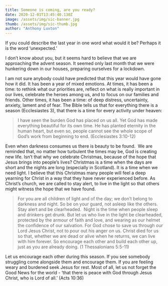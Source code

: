 ```yaml
---
title: Someone is coming, are you ready?
date: 2020-12-01T13:45:40.130Z
image: /assets/img/sic-banner.jpg
thumb: /assets/img/sic-thumb.jpg
author: "Anthony Luxton"
---
```

If you could describe the last year in one word what would it be? Perhaps it is the word ‘unexpected.’  

I don’t know about you, but it seems hard to believe that we are approaching the advent season. It seemed only last month that we were hunkering down in our houses, preparing ourselves for a lockdown. 

I am not sure anybody could have predicted that this year would have gone how it did. It has been a year of mixed emotions. At times, it has been a time: to rethink what our priorities are, reflect on what is really important in our lives, celebrate the heroes among us, and to focus on our families and friends. Other times, it has been a time: of deep distress, uncertainty, anxiety, lament and of fear. The Bible tells us that for everything there is a season (Ecclesiastes 3), that there is a time for every activity under heaven:

> I have seen the burden God has placed on us all. Yet God has made everything beautiful for its own time. He has planted eternity in the human heart, but even so, people cannot see the whole scope of God’s work from beginning to end. (Ecclesiastes 3:10-12)

Even when darkness consumes us there is beauty to be found.  We are reminded that, no matter how turbulent the times may be, God is creating new life. Isn’t that why we celebrate Christmas, because of the hope that Jesus brings into people’s lives? Christmas is a time when the days are short and the nights are long (especially in Scotland). It is a time when we need light. I believe that this Christmas many people will feel a deep yearning for Christ in a way that they have never experienced before. As Christ’s church, we are called to stay alert, to live in the light so that others might witness the hope that we have found.

> For you are all children of light and of the day; we don’t belong to darkness and night. So be on your guard, not asleep like the others. Stay alert and be clearheaded.  Night is the time when people sleep and drinkers get drunk. But let us who live in the light be clearheaded, protected by the armour of faith and love, and wearing as our helmet the confidence of our salvation. For God chose to save us through our Lord Jesus Christ, not to pour out his anger on us. Christ died for us so that, whether we are dead or alive when he returns, we can live with him forever. So encourage each other and build each other up, just as you are already doing. (1 Thessalonians 5:5-11)

Let us encourage each other during this season. If you see somebody struggling come alongside them and encourage them. If you are feeling weary and burdened seek Jesus for rest. Most of all, let us not forget the Good News for the world - ‘that there is peace with God through Jesus Christ, who is Lord of all.’ (Acts 10:36)